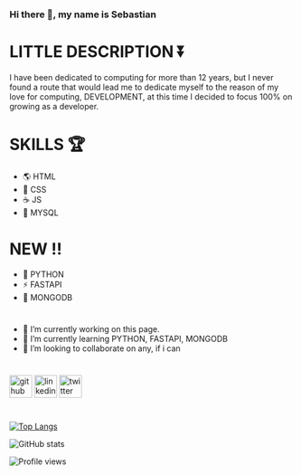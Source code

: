 ### Hi there 👋, my name is Sebastian


# LITTLE DESCRIPTION ⏬

I have been dedicated to computing for more than 12 years, but I never found a route that would lead me to dedicate myself to the reason of my love for computing, DEVELOPMENT, at this time I decided to focus 100% on growing as a developer.

# SKILLS 🏆 

* 🌎 HTML
* 🌄 CSS
* ☕ JS
* 🔐 MYSQL
# NEW ‼
* 🐍 PYTHON
* ⚡ FASTAPI
* 🌱 MONGODB

#

- 🔭 I’m currently working on this page. 
- 🌱 I’m currently learning PYTHON, FASTAPI, MONGODB 
- 👯 I’m looking to collaborate on any, if i can 

#

[<img src='https://simpleicons.vercel.app/github/fff' alt='github' height='40'>](https://github.com/sebastianmontandon) [<img src='https://simpleicons.vercel.app/linkedin/fff' alt='linkedin' height='40'>](https://www.linkedin.com/in/sebastian-montandon/) [<img src='https://simpleicons.vercel.app/twitter/fff' alt='twitter' height='40'>](https://twitter.com/SebaMontandon) 

#

[![Top Langs](https://github-readme-stats.vercel.app/api/top-langs/?username=sebastianmontandon)](https://github.com/anuraghazra/github-readme-stats)

![GitHub stats](https://github-readme-stats.vercel.app/api?username=sebastianmontandon&show_icons=true)  

![Profile views](https://gpvc.arturio.dev/sebastianmontandon)  
